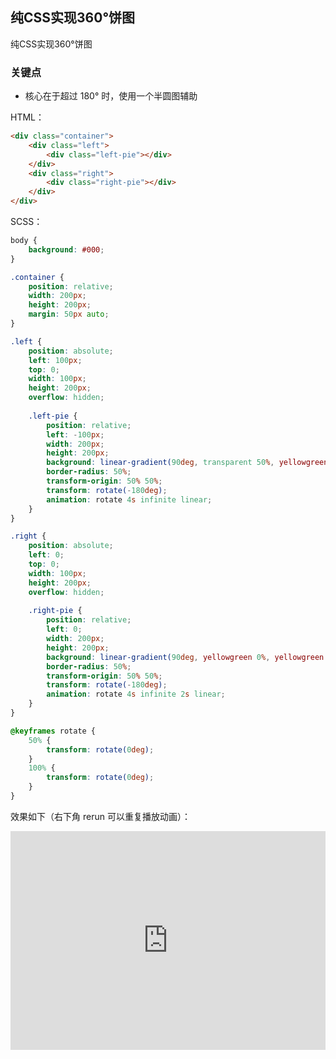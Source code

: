 ## 纯CSS实现360°饼图

纯CSS实现360°饼图

### 关键点

+ 核心在于超过 180° 时，使用一个半圆图辅助


HTML：

```HTML
<div class="container">
    <div class="left">
        <div class="left-pie"></div>
    </div>
    <div class="right">
        <div class="right-pie"></div>
    </div>
</div>
```

SCSS：
```scss
body {
    background: #000;
}

.container {
    position: relative;
    width: 200px;
    height: 200px;
    margin: 50px auto;
}

.left {
    position: absolute;
    left: 100px;
    top: 0;
    width: 100px;
    height: 200px;
    overflow: hidden;
    
    .left-pie {
        position: relative;
        left: -100px;
        width: 200px;
        height: 200px;
        background: linear-gradient(90deg, transparent 50%, yellowgreen 50%);
        border-radius: 50%;
        transform-origin: 50% 50%;
        transform: rotate(-180deg);
        animation: rotate 4s infinite linear;
    }
}

.right {
    position: absolute;
    left: 0;
    top: 0;
    width: 100px;
    height: 200px;
    overflow: hidden;
    
    .right-pie {
        position: relative;
        left: 0;
        width: 200px;
        height: 200px;
        background: linear-gradient(90deg, yellowgreen 0%, yellowgreen 50%, transparent 50%);
        border-radius: 50%;
        transform-origin: 50% 50%;
        transform: rotate(-180deg);
        animation: rotate 4s infinite 2s linear;
    }
}

@keyframes rotate {
    50% {
        transform: rotate(0deg);
    }
    100% {
        transform: rotate(0deg);
    }
}
```

效果如下（右下角 rerun 可以重复播放动画）：

<iframe height="350" style="width: 100%;" scrolling="no" title="PURE CSS PIE ROTATE" src="https://codepen.io/Chokcoco/embed/BMgZvM?height=350&theme-id=default&default-tab=css,result" frameborder="no" allowtransparency="true" allowfullscreen="true">
  See the Pen <a href='https://codepen.io/Chokcoco/pen/BMgZvM'>PURE CSS PIE ROTATE</a> by Chokcoco
  (<a href='https://codepen.io/Chokcoco'>@Chokcoco</a>) on <a href='https://codepen.io'>CodePen</a>.
</iframe>